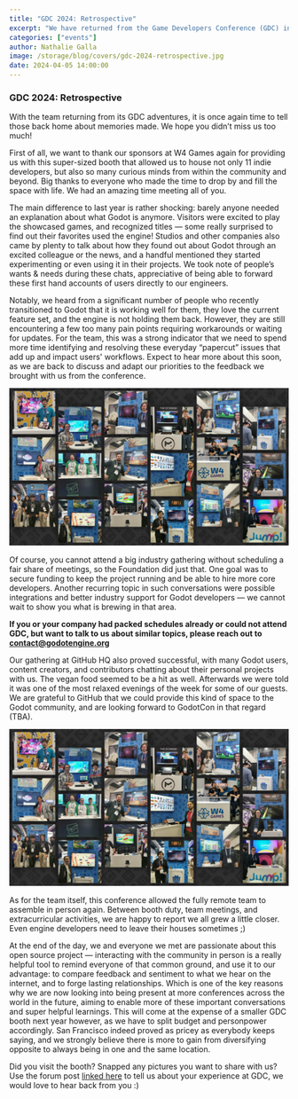 ```yaml
---
title: "GDC 2024: Retrospective"
excerpt: "We have returned from the Game Developers Conference (GDC) in San Francisco, so let's talk about it!"
categories: ["events"]
author: Nathalie Galla
image: /storage/blog/covers/gdc-2024-retrospective.jpg
date: 2024-04-05 14:00:00
---
```


### GDC 2024: Retrospective

With the team returning from its GDC adventures, it is once again time to tell those back home about memories made. We hope you didn’t miss us too much!

First of all, we want to thank our sponsors at W4 Games again for providing us with this super-sized booth that allowed us to house not only 11 indie developers, but also so many curious minds from within the community and beyond. Big thanks to everyone who made the time to drop by and fill the space with life. We had an amazing time meeting all of you.

The main difference to last year is rather shocking: barely anyone needed an explanation about what Godot is anymore. Visitors were excited to play the showcased games, and recognized titles — some really surprised to find out their favorites used the engine! Studios and other companies also came by plenty to talk about how they found out about Godot through an excited colleague or the news, and a handful mentioned they started experimenting or even using it in their projects. We took note of people’s wants & needs during these chats, appreciative of being able to forward these first hand accounts of users directly to our engineers.

Notably, we heard from a significant number of people who recently transitioned to Godot that it is working well for them, they love the current feature set, and the engine is not holding them back. However, they are still encountering a few too many pain points requiring workarounds or waiting for updates. For the team, this was a strong indicator that we need to spend more time identifying and resolving these everyday “papercut” issues that add up and impact users' workflows. Expect to hear more about this soon, as we are back to discuss and adapt our priorities to the feedback we brought with us from the conference. 

![Exhibitors at the Godot booth](/storage/blog/gdc/2024/booth.png)

Of course, you cannot attend a big industry gathering without scheduling a fair share of meetings, so the Foundation did just that. One goal was to secure funding to keep the project running and be able to hire more core developers. Another recurring topic in such conversations were possible integrations and better industry support for Godot developers — we cannot wait to show you what is brewing in that area.

__If you or your company had packed schedules already or could not attend GDC, but want to talk to us about similar topics, please reach out to [contact@godotengine.org](mailto:contact@godotengine.org)__

Our gathering at GitHub HQ also proved successful, with many Godot users, content creators, and contributors chatting about their personal projects with us. The vegan food seemed to be a hit as well. Afterwards we were told it was one of the most relaxed evenings of the week for some of our guests. We are grateful to GitHub that we could provide this kind of space to the Godot community, and are looking forward to GodotCon in that regard (TBA).

![Assorted pictures from the week](/storage/blog/gdc/2024/collage.png)

As for the team itself, this conference allowed the fully remote team to assemble in person again. Between booth duty, team meetings, and extracurricular activities, we are happy to report we all grew a little closer. Even engine developers need to leave their houses sometimes ;)

At the end of the day, we and everyone we met are passionate about this open source project  — interacting with the community in person is a really helpful tool to remind everyone of that common ground, and use it to our advantage: to compare feedback and sentiment to what we hear on the internet, and to forge lasting relationships. Which is one of the key reasons why we are now looking into being present at more conferences across the world in the future, aiming to enable more of these important conversations and super helpful learnings. This will come at the expense of a smaller GDC booth next year however, as we have to split budget and personpower accordingly. San Francisco indeed proved as pricey as everybody keeps saying, and we strongly believe there is more to gain from diversifying opposite to always being in one and the same location. 

Did you visit the booth? Snapped any pictures you want to share with us? Use the forum post [linked here]() to tell us about your experience at GDC, we would love to hear back from you :)

